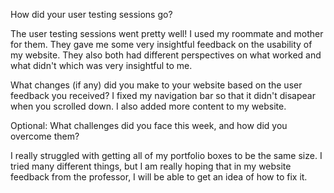 How did your user testing sessions go?

The user testing sessions went pretty well! I used my roommate and mother for them. They gave me some very insightful feedback on the usability of my website. They also both had different perspectives on what worked and what didn't which was very insightful to me.

What changes (if any) did you make to your website based on the user feedback you received?
I fixed my navigation bar so that it didn't disapear when you scrolled down. I also added more content to my website. 

Optional: What challenges did you face this week, and how did you overcome them?

I really struggled with getting all of my portfolio boxes to be the same size. I tried many different things, but I am really hoping that in my website feedback from the professor, I will be able to get an idea of how to fix it. 



